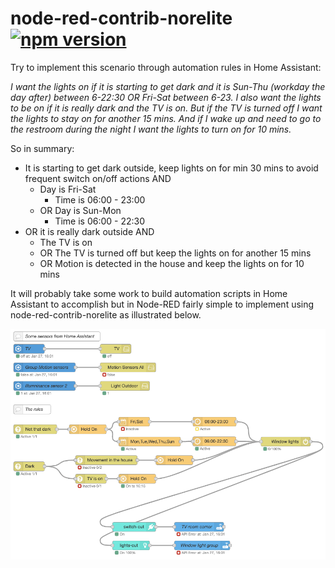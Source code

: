 # node-red-contrib-norelite [![npm version](https://badge.fury.io/js/node-red-contrib-norelite.svg)](https://badge.fury.io/js/node-red-contrib-norelite)

Try to implement this scenario through automation rules in Home Assistant:


*I want the lights on if it is starting to get dark and it is Sun-Thu (workday the day after) between 6-22:30 OR Fri-Sat between 6-23. I also want the lights to be on if it is really dark and the TV is on. But if the TV is turned off I want the lights to stay on for another 15 mins. And if I wake up and need to go to the restroom during the night I want the lights to turn on for 10 mins.*

So in summary:
- It is starting to get dark outside, keep lights on for min 30 mins to avoid frequent switch on/off actions AND
    - Day is Fri-Sat
        - Time is 06:00 - 23:00
    - OR Day is Sun-Mon
        - Time is 06:00 - 22:30
- OR it is really dark outside AND
    - The TV is on
    - OR The TV is turned off but keep the lights on for another 15 mins
    - OR Motion is detected in the house and keep the lights on for 10 mins

It will probably take some work to build automation scripts in Home Assistant to accomplish but in Node-RED fairly simple to implement using node-red-contrib-norelite as illustrated below.

![Illustrative example](sample-scenario.png "Illustrative Example")